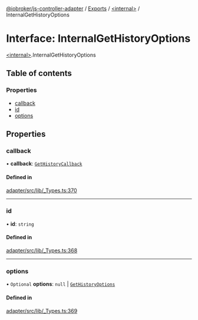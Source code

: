 [@iobroker/js-controller-adapter](../README.md) / [Exports](../modules.md) / [\<internal\>](../modules/internal_.md) / InternalGetHistoryOptions

# Interface: InternalGetHistoryOptions

[\<internal\>](../modules/internal_.md).InternalGetHistoryOptions

## Table of contents

### Properties

- [callback](internal_.InternalGetHistoryOptions.md#callback)
- [id](internal_.InternalGetHistoryOptions.md#id)
- [options](internal_.InternalGetHistoryOptions.md#options)

## Properties

### callback

• **callback**: [`GetHistoryCallback`](../modules/internal_.md#gethistorycallback)

#### Defined in

[adapter/src/lib/_Types.ts:370](https://github.com/ioBroker/ioBroker.js-controller/blob/12b5c7f4/packages/adapter/src/lib/_Types.ts#L370)

___

### id

• **id**: `string`

#### Defined in

[adapter/src/lib/_Types.ts:368](https://github.com/ioBroker/ioBroker.js-controller/blob/12b5c7f4/packages/adapter/src/lib/_Types.ts#L368)

___

### options

• `Optional` **options**: ``null`` \| [`GetHistoryOptions`](internal_.GetHistoryOptions.md)

#### Defined in

[adapter/src/lib/_Types.ts:369](https://github.com/ioBroker/ioBroker.js-controller/blob/12b5c7f4/packages/adapter/src/lib/_Types.ts#L369)
